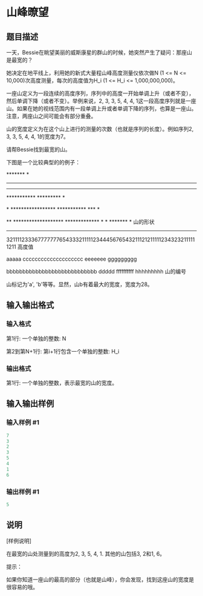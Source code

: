 # 山峰暸望

## 题目描述

一天，Bessie在眺望美丽的威斯康星的群山的时候，她突然产生了疑问：那座山是最宽的？

她决定在地平线上，利用她的新式大量程山峰高度测量仪依次做N (1 <= N <= 10,000)次高度测量，每次的高度值为H\_i (1 <= H\_i <= 1,000,000,000)。

一座山定义为一段连续的高度序列，序列中的高度一开始单调上升（或者不变），然后单调下降（或者不变）。举例来说，2, 3, 3, 5, 4, 4, 1这一段高度序列就是一座山。如果在她的视线范围内有一段单调上升或者单调下降的序列，也算是一座山。注意，两座山之间可能会有部分重叠。

山的宽度定义为在这个山上进行的测量的次数（也就是序列的长度）。例如序列2, 3, 3, 5, 4, 4, 1的宽度为7。

请帮Bessie找到最宽的山。

下图是一个比较典型的的例子：

******* \*

********* ***

********** *****

*********** ********* \*

\* ***************** *********** *** \*

** ******************* ************* \* \* ******* \* 山的形状

**********************************************************************

3211112333677777776543332111112344456765432111212111112343232111111211 高度值

aaaaa cccccccccccccccccccc eeeeeee ggggggggg

bbbbbbbbbbbbbbbbbbbbbbbbbbbb ddddd ffffffffff hhhhhhhhh 山的编号

山标记为'a', 'b'等等。显然，山b有着最大的宽度，宽度为28。

## 输入输出格式

### 输入格式

第1行: 一个单独的整数: N

第2到第N+1行: 第i+1行包含一个单独的整数: H\_i

### 输出格式

第1行: 一个单独的整数，表示最宽的山的宽度。

## 输入输出样例

### 输入样例 #1

```cpp
7
3
2
3
5
4
1
6
```


### 输出样例 #1

```cpp
5
```


## 说明

[样例说明]

在最宽的山处测量到的高度为2, 3, 5, 4, 1. 其他的山包括3, 2和1, 6。

提示：

如果你知道一座山的最高的部分（也就是山峰），你会发现，找到这座山的宽度是很容易的哦。

